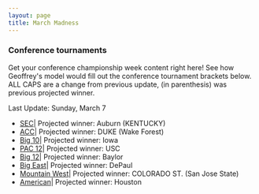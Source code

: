 ```yaml
---
layout: page
title: March Madness
---
```

### Conference tournaments
Get your conference championship week content right here! See how Geoffrey's model would fill out the conference tournament brackets below. ALL CAPS are a change from previous update, (in parenthesis) was previous projected winner.

Last Update: Sunday, March 7
- [SEC](https://deansdatadepot.github.io/2022/03/02/SEC-Tournament-2022.html)| Projected winner: Auburn (KENTUCKY)
- [ACC](https://deansdatadepot.github.io/2022/03/02/ACC-Tournament-2022.html)| Projected winner: DUKE (Wake Forest)
- [Big 10](https://deansdatadepot.github.io/2022/03/02/BIG-10-Tournament-2022.html)| Projected winner: Iowa
- [PAC 12](https://deansdatadepot.github.io/2022/03/02/PAC-12-Tournament-2022.html)| Projected winner: USC
- [Big 12](https://deansdatadepot.github.io/2022/03/02/Big-12-Tournament-2022.html)| Projected winner: Baylor
- [Big East](https://deansdatadepot.github.io/2022/03/02/Big-East-Tournament-2022.html)| Projected winner: DePaul
- [Mountain West](https://deansdatadepot.github.io/2022/03/02/MWC-Tournament-2022.html)| Projected winner: COLORADO ST. (San Jose State)
- [American](https://deansdatadepot.github.io/2022/03/02/AAC-Tournament-2022.html)| Projected winner: Houston